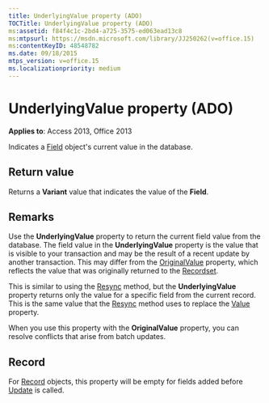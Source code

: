 ```yaml
---
title: UnderlyingValue property (ADO)
TOCTitle: UnderlyingValue property (ADO)
ms:assetid: f84f4c1c-2bd4-a725-3575-ed063ead13c8
ms:mtpsurl: https://msdn.microsoft.com/library/JJ250262(v=office.15)
ms:contentKeyID: 48548782
ms.date: 09/18/2015
mtps_version: v=office.15
ms.localizationpriority: medium
---
```


# UnderlyingValue property (ADO)


**Applies to**: Access 2013, Office 2013



Indicates a [Field](field-object-ado.md) object's current value in the database.

## Return value

Returns a **Variant** value that indicates the value of the **Field**.

## Remarks

Use the **UnderlyingValue** property to return the current field value from the database. The field value in the **UnderlyingValue** property is the value that is visible to your transaction and may be the result of a recent update by another transaction. This may differ from the [OriginalValue](originalvalue-property-ado.md) property, which reflects the value that was originally returned to the [Recordset](recordset-object-ado.md).

This is similar to using the [Resync](resync-method-ado.md) method, but the **UnderlyingValue** property returns only the value for a specific field from the current record. This is the same value that the [Resync](resync-method-ado.md) method uses to replace the [Value](value-property-ado.md) property.

When you use this property with the **OriginalValue** property, you can resolve conflicts that arise from batch updates.

## Record

For [Record](record-object-ado.md) objects, this property will be empty for fields added before [Update](update-method-ado.md) is called.


